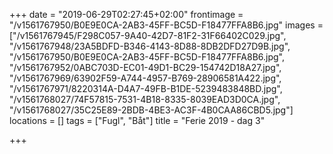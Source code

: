 +++
date = "2019-06-29T02:27:45+02:00"
frontimage = "/v1561767950/B0E9E0CA-2AB3-45FF-BC5D-F18477FFA8B6.jpg"
images = ["/v1561767945/F298C057-9A40-42D7-81F2-31F66402C029.jpg", "/v1561767948/23A5BDFD-B346-4143-8D88-8DB2DFD27D9B.jpg", "/v1561767950/B0E9E0CA-2AB3-45FF-BC5D-F18477FFA8B6.jpg", "/v1561767952/0ABC703D-EC01-49D1-BC29-154742D18A27.jpg", "/v1561767969/63902F59-A744-4957-B769-28906581A422.jpg", "/v1561767971/8220314A-D4A7-49FB-B1DE-5239483848BD.jpg", "/v1561768027/74F57815-7531-4B18-8335-8039EAD3D0CA.jpg", "/v1561768027/35C25E89-2BDB-4BE3-AC3F-4B0CAA86CBD5.jpg"]
locations = []
tags = ["Fugl", "Båt"]
title = "Ferie 2019 - dag 3"

+++

